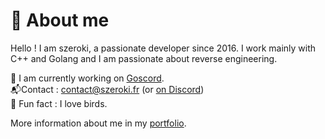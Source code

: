 # 🤔 About me
Hello ! I am szeroki, a passionate developer since 2016. I work mainly with C++ and Golang and I am passionate about reverse engineering.

🔭 I am currently working on [Goscord](https://github.com/Goscord).
<br>📬Contact : [contact@szeroki.fr](mailto:contact@szeroki.fr) (or [on Discord](https://discord.com/users/810596177857871913))
<br>🎏 Fun fact : I love birds.

More information about me in my [portfolio](https://szeroki.fr).
